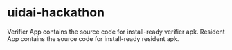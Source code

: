 # uidai-hackathon

Verifier App contains the source code for install-ready verifier apk.
Resident App contains the source code for install-ready resident apk.
